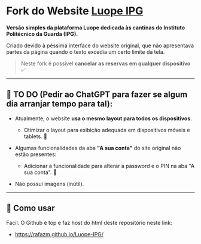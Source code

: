 # Fork do Website [Luope IPG](https://ipg.luope.com/)

**Versão simples da plataforma Luope dedicada às cantinas do Instituto Politécnico da Guarda (IPG).**

Criado devido à péssima interface do website original, que não apresentava partes da página quando o texto excedia um certo limite da tela.  

> Neste fork é possível **cancelar as reservas em qualquer dispositivo** ✅ 

---

## 📌 TO DO (Pedir ao ChatGPT para fazer se algum dia arranjar tempo para tal):

- Atualmente, o website **usa o mesmo layout para todos os dispositivos**.

    - Otimizar o layout para exibição adequada em dispositivos móveis e tablets. 📌

- Algumas funcionalidades da aba **"A sua conta"** do site original não estão presentes:

    - Adicionar a funcionalidade para alterar a password e o PIN na aba "A sua conta". 📌

- Não possui imagens (inútil).

---

## 🚀 Como usar

Facil.
O Github é top e faz host do html deste repositório neste link:
- https://rafazm.github.io/Luope-IPG/



